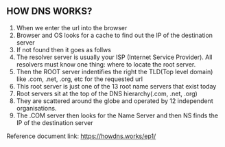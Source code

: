 ## HOW DNS WORKS?
1. When we enter the url into the browser
2. Browser and OS looks for a cache to find out the IP of the destination server
3. If not found then it goes as follws
4. The resolver server is usually your ISP (Internet Service Provider). All resolvers must know one thing: where to locate the root server.
5. Then the ROOT server indentifies the right the TLD(Top level domain) like .com, .net, .org, etc for the requested url
6. This root server is just one of the 13 root name servers that exist today
7. Root servers sit at the top of the DNS hierarchy(.com, .net, .org)
8. They are scattered around the globe and operated by 12 independent organisations.
11. The .COM server then looks for the Name Server and then NS finds the IP of the destination server

Reference document link: https://howdns.works/ep1/
